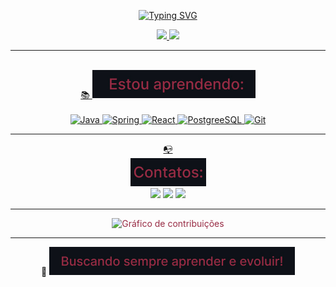 <p align="center">
  <a href="https://git.io/typing-svg">
    <img src="https://readme-typing-svg.demolab.com?font=Fira+Code&weight=600&size=25&pause=1000&color=982B44&random=false&width=435&height=40&lines=Ol%C3%A1%2C+eu+sou+Klaus+Santos!+%E2%98%95%F0%9F%92%BB%F0%9F%8C%9" alt="Typing SVG">
  </a>
</p>

<div align="center">
  <a href="https://github.com/KlausSantos">
  <img loading="lazy" height="150em" src="https://github-readme-stats.vercel.app/api?username=KlausSantos&show_icons=true&theme=moltack&include_all_commits=true&count_private=true"/>
  <img loading="lazy" height="150em" src="https://github-readme-stats.vercel.app/api/top-langs/?username=KlausSantos&layout=compact&langs_count=7&theme=moltack"/>
</div>
    
---

<div style="display: inline_block" align="center" ><br>
  📚 <img src="Aprendendo.jpg" />
</div>

<div style="display: inline_block" align="center"><br>
  <img src="https://cdn.jsdelivr.net/gh/devicons/devicon/icons/java/java-original.svg" width="50" height="40" alt="Java"/>
  <img src="https://cdn.jsdelivr.net/gh/devicons/devicon/icons/spring/spring-original.svg" width="50" height="40" alt="Spring"/>
  <img src="https://cdn.jsdelivr.net/gh/devicons/devicon/icons/react/react-original.svg" width="50" height="40" alt="React"/>
  <img src="https://cdn.jsdelivr.net/gh/devicons/devicon@latest/icons/postgresql/postgresql-original.svg" width="50" height="40" alt="PostgreeSQL"/>
  <img src="https://cdn.jsdelivr.net/gh/devicons/devicon@latest/icons/git/git-original.svg" width="50" height="40" alt="Git"/>
</div>

---

<div align="center">
  <div> 📭 </div> <img src="Contatos.jpg" />
</div>

<div align="center">
  <a href="https://instagram.com/klausantus/" target="_blank"><img loading="lazy" src="https://img.shields.io/badge/-Instagram-%23E4405F?style=for-the-badge&logo=instagram&logoColor=white" target="_blank"></a>
  <a href = "mailto:contato@klausantos82"><img loading="lazy" src="https://img.shields.io/badge/Gmail-D14836?style=for-the-badge&logo=gmail&logoColor=white" target="_blank"></a>
  <a href="https://www.linkedin.com/in/klausantos82/" target="_blank"><img loading="lazy" src="https://img.shields.io/badge/-LinkedIn-%230077B5?style=for-the-badge&logo=linkedin&logoColor=white" target="_blank"></a>   
</div>

---

<div align="center" style="color: #982B44;">
  <img src="https://github-readme-activity-graph.vercel.app/graph?username=KlausSantos&theme=drakula&hide_border=true" alt="Gráfico de contribuições">
</div>

---

<div align="center">
  🎯 <img src="Buscando.jpg" />
</div>


